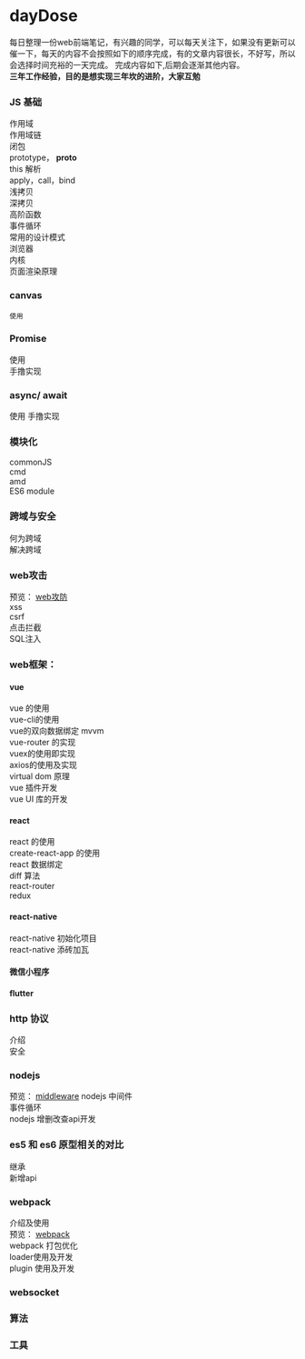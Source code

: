 # dayDose
每日整理一份web前端笔记，有兴趣的同学，可以每天关注下，如果没有更新可以催一下，每天的内容不会按照如下的顺序完成，有的文章内容很长，不好写，所以会选择时间充裕的一天完成。
完成内容如下,后期会逐渐其他内容。  
**三年工作经验，目的是想实现三年坎的进阶，大家互勉**
### JS 基础
作用域  
作用域链  
闭包  
prototype， __proto__  
this 解析  
apply，call，bind   
浅拷贝  
深拷贝  
高阶函数  
事件循环  
常用的设计模式  
浏览器  
内核  
页面渲染原理  

### canvas
    使用
### Promise
使用  
手撸实现  
### async/ await
使用
手撸实现
### 模块化
commonJS  
cmd  
amd  
ES6 module  
### 跨域与安全
何为跨域  
解决跨域  
### web攻击
预览： [web攻防](https://github.com/adouwt/dayDose/blob/master/DoseDay/web%E5%AE%89%E5%85%A8%E6%94%BB%E9%98%B2.md)  
xss  
csrf  
点击拦截  
SQL注入  

### web框架：
#### vue
vue 的使用  
vue-cli的使用  
vue的双向数据绑定 mvvm  
vue-router 的实现  
vuex的使用即实现  
axios的使用及实现  
virtual dom 原理  
vue 插件开发  
vue UI 库的开发  

#### react 
react 的使用  
create-react-app 的使用  
react 数据绑定  
diff 算法  
react-router  
redux  

#### react-native
react-native 初始化项目  
react-native 添砖加瓦  

#### 微信小程序

#### flutter

### http 协议
介绍  
安全  

### nodejs
预览： [middleware](https://github.com/adouwt/dayDose/blob/master/DoseDay/nodejs%E4%B8%AD%E9%97%B4%E4%BB%B6.md)
nodejs 中间件  
事件循环  
nodejs 增删改查api开发  

### es5 和 es6 原型相关的对比
继承  
新增api  

### webpack
介绍及使用  
预览： [webpack](https://github.com/adouwt/dayDose/blob/master/DoseDay/webpack.md)  
webpack 打包优化  
loader使用及开发  
plugin 使用及开发  

### websocket


### 算法


### 工具